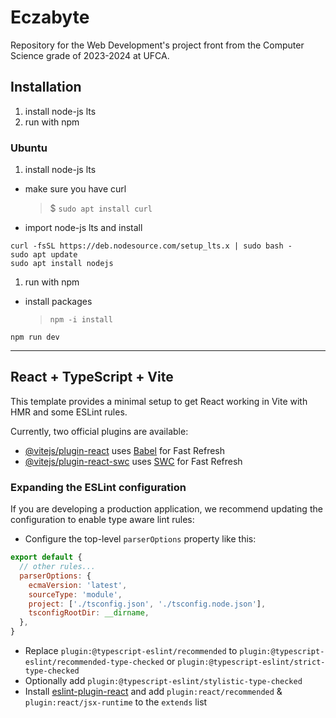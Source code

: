 # Eczabyte

Repository for the Web Development's project front from the Computer Science grade of 2023-2024 at UFCA.

## Installation

1. install node-js lts
2. run with npm

### Ubuntu

1. install node-js lts
 * make sure you have curl
    > $ `sudo apt install curl`
 * import node-js lts and install
 ```
 curl -fsSL https://deb.nodesource.com/setup_lts.x | sudo bash -
 sudo apt update
 sudo apt install nodejs
 ```
1. run with npm
  * install packages
    > `npm -i install`
  ```
  npm run dev
  ```

-----

## React + TypeScript + Vite

This template provides a minimal setup to get React working in Vite with HMR and some ESLint rules.

Currently, two official plugins are available:

- [@vitejs/plugin-react](https://github.com/vitejs/vite-plugin-react/blob/main/packages/plugin-react/README.md) uses [Babel](https://babeljs.io/) for Fast Refresh
- [@vitejs/plugin-react-swc](https://github.com/vitejs/vite-plugin-react-swc) uses [SWC](https://swc.rs/) for Fast Refresh

### Expanding the ESLint configuration

If you are developing a production application, we recommend updating the configuration to enable type aware lint rules:

- Configure the top-level `parserOptions` property like this:

```js
export default {
  // other rules...
  parserOptions: {
    ecmaVersion: 'latest',
    sourceType: 'module',
    project: ['./tsconfig.json', './tsconfig.node.json'],
    tsconfigRootDir: __dirname,
  },
}
```

- Replace `plugin:@typescript-eslint/recommended` to `plugin:@typescript-eslint/recommended-type-checked` or `plugin:@typescript-eslint/strict-type-checked`
- Optionally add `plugin:@typescript-eslint/stylistic-type-checked`
- Install [eslint-plugin-react](https://github.com/jsx-eslint/eslint-plugin-react) and add `plugin:react/recommended` & `plugin:react/jsx-runtime` to the `extends` list
